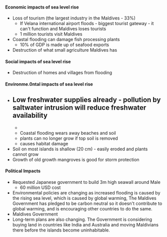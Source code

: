 
#### Economic impacts of sea level rise
- Loss of tourism (the largest industry in the Maldives - 33%)
	- If Velana international airport floods - biggest tourist gateway - it can't function and Maldives loses tourists
	- 1 million tourists visit Maldives
- Coastal flooding can damage fish processing plants
	- 10% of GDP is made up of seafood exports
- Destruction of what small agriculture Maldives has
#### Social impacts of sea level rise
- Destruction of homes and villages from flooding
#### Environme.0ntal impacts of sea level rise
- Low freshwater supplies already - pollution by saltwater intrusion will reduce freshwater availability
	- 
	- 
	- Coastal flooding wears away beaches and soil
	- plants can no longer grow if top soil is removed
	- causes habitat damage
- Soil on most islands is shallow (20 cm) - easily eroded and plants cannot grow
- Growth of old growth mangroves is good for storm protection

#### Political Impacts
- Requested Japanese government to build 3m high seawall around Male 
	- 60 million USD cost
- Environmental policies are changing as increased flooding is caused by the rising sea level, which is caused by global warming, The Maldives Government has pledged to be carbon neutral so it doesn't contribute to global warming, and is encouraging other countries to do the same.
- Maldives Government 
- Long-term plans are also changing. The Government is considering buying land in countries like India and Australia and moving Maldivians there before the islands become uninhabitable.
